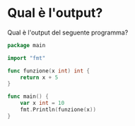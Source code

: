 # Qual è l'output?

Qual è l'output del seguente programma?

```go
package main

import "fmt"

func funzione(x int) int {
	return x + 5
}

func main() {
	var x int = 10
	fmt.Println(funzione(x))
}

```